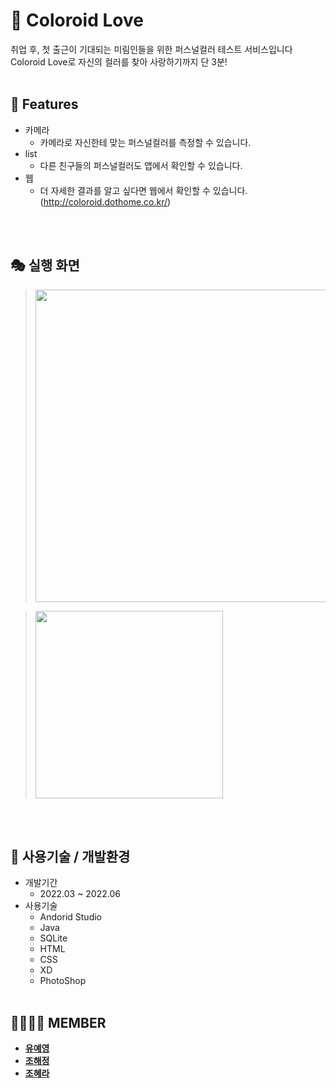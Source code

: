 # 💝 Coloroid Love
취업 후, 첫 출근이 기대되는 미림인들을 위한 퍼스널컬러 테스트 서비스입니다 Coloroid Love로 자신의 컬러를 찾아 사랑하기까지 단 3분!<br>
<br>

## 🥄 Features

* 카메라
    * 카메라로 자신한테 맞는 퍼스널컬러를 측정할 수 있습니다.
* list
    * 다른 친구들의 퍼스널컬러도 앱에서 확인할 수 있습니다.
* 웹
    * 더 자세한 결과를 알고 싶다면 웹에서 확인할 수 있습니다. (http://coloroid.dothome.co.kr/)

<br>
<br>

## 🎭 실행 화면
> <img src="https://show2022.emirim.kr/panel-img/Coloroid%20Love%20%EB%92%A4.jpg" height="500"/>

> <img src="https://show2022.emirim.kr/panel-img/Coloroid%20Love%20%EC%95%9E.jpg" height="300"/>
<br>
<br>

## 🧷 사용기술 / 개발환경
* 개발기간
    * 2022.03 ~ 2022.06
* 사용기술
    * Andorid Studio
    * Java
    * SQLite
    * HTML
    * CSS
    * XD
    * PhotoShop
<br><br>

## 👩‍👩‍👧‍👧 MEMBER
* **[유예영](https://github.com/uyeah0)** 
* **[조해정](https://github.com/haezzang)** 
* **[조혜라](https://github.com/areyh817)** 

